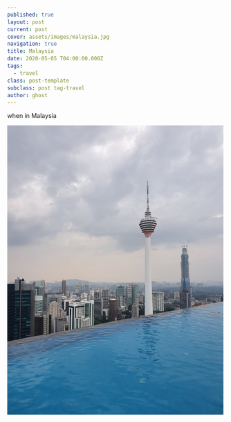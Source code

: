 ```yaml
---
published: true
layout: post
current: post
cover: assets/images/malaysia.jpg
navigation: true
title: Malaysia
date: 2020-05-05 T04:00:00.000Z
tags:
  - travel
class: post-template
subclass: post tag-travel
author: ghost
---
```

when in Malaysia

<img src="assets/images/malaysia.jpg" alt="malaysia" width="500"/>